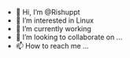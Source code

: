 - 👋 Hi, I’m @Rishuppt
- 👀 I’m interested in Linux
- 🌱 I’m currently working
- 💞️ I’m looking to collaborate on ...
- 📫 How to reach me ...


<!---
Rishuppt/Rishuppt is a ✨ special ✨ repository because its `README.md` (this file) appears on your GitHub profile.
You can click the Preview link to take a look at your changes.
--->

